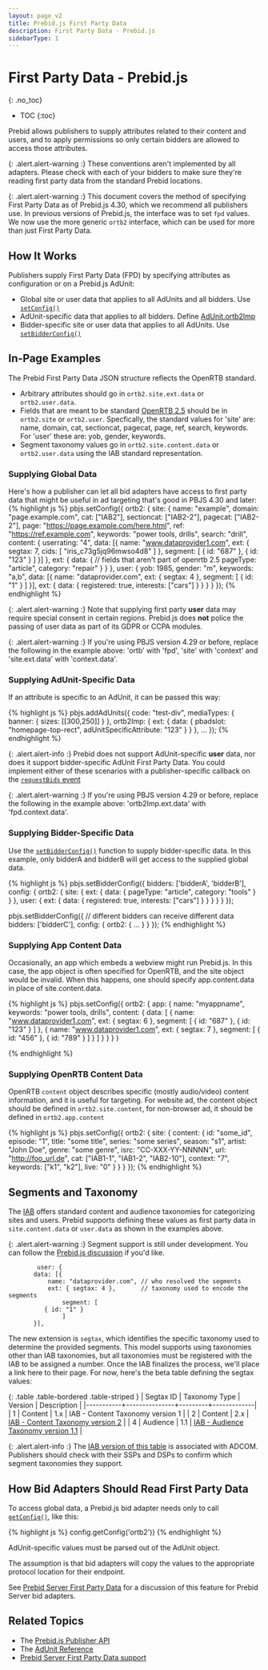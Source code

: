 ```yaml
---
layout: page_v2
title: Prebid.js First Party Data
description: First Party Data - Prebid.js
sidebarType: 1
---
```


# First Party Data - Prebid.js
{: .no_toc}

* TOC
{:toc}

Prebid allows publishers to supply attributes related to their content
and users, and to apply permissions so only certain bidders are allowed
to access those attributes.

{: .alert.alert-warning :}
These conventions aren't implemented by all adapters. Please
check with each of your bidders to make sure they're reading first
party data from the standard Prebid locations.

{: .alert.alert-warning :}
This document covers the method of specifying First Party Data as of Prebid.js 4.30, which
we recommend all publishers use. In previous versions of Prebid.js, the interface was
to set `fpd` values. We now use the more generic `ortb2` interface,
which can be used for more than just First Party Data.

## How It Works

Publishers supply First Party Data (FPD) by specifying attributes as
configuration or on a Prebid.js AdUnit:

- Global site or user data that applies to all AdUnits and all bidders. Use [`setConfig()`](/dev-docs/publisher-api-reference/setConfig.html#setConfig-fpd)
- AdUnit-specific data that applies to all bidders. Define [AdUnit.ortb2Imp](/dev-docs/adunit-reference.html#first-party-data)
- Bidder-specific site or user data that applies to all AdUnits. Use [`setBidderConfig()`](/dev-docs/publisher-api-reference/setBidderConfig.html)

## In-Page Examples

The Prebid First Party Data JSON structure reflects the OpenRTB standard.
- Arbitrary attributes should go in `ortb2.site.ext.data` or `ortb2.user.data`.
- Fields that are meant to be standard [OpenRTB 2.5](https://www.iab.com/wp-content/uploads/2016/03/OpenRTB-API-Specification-Version-2-5-FINAL.pdf) should be in `ortb2.site` or `ortb2.user`. Specfically, the standard values for 'site' are: name, domain, cat, sectioncat, pagecat, page, ref, search, keywords. For 'user' these are: yob, gender, keywords.
- Segment taxonomy values go in `ortb2.site.content.data` or `ortb2.user.data` using the IAB standard representation.

### Supplying Global Data

Here's how a publisher can let all bid adapters have access
to first party data that might be useful in ad targeting that's good in PBJS 4.30 and later:
{% highlight js %}
pbjs.setConfig({
   ortb2: {
       site: {
           name: "example",
           domain: "page.example.com",
           cat: ["IAB2"],
           sectioncat: ["IAB2-2"],
           pagecat: ["IAB2-2"],
           page: "https://page.example.com/here.html",
           ref: "https://ref.example.com",
           keywords: "power tools, drills",
           search: "drill",
           content: {
		userrating: "4",
		data: [{
          	    name: "www.dataprovider1.com",
          	    ext: {
		        segtax: 7,
			cids: [ "iris_c73g5jq96mwso4d8" ]
		    },
		    segment: [
            		{ id: "687" },
            		{ id: "123" }
		    ]
                }]
	   },
	   ext: {
               data: {   // fields that aren't part of openrtb 2.5
                   pageType: "article",
                   category: "repair"
               }
	   }
        },
        user: {
           yob: 1985,
           gender: "m",
           keywords: "a,b",
	   data: [{
	       name: "dataprovider.com",
	       ext: { segtax: 4 },
               segment: [
		  { id: "1" }
               ]
	   }],
	   ext: {
               data: {
                  registered: true,
                  interests: ["cars"]
	       }
           }
        }
    }
});
{% endhighlight %}

{: .alert.alert-warning :}
Note that supplying first party **user** data may require special
consent in certain regions. Prebid.js does **not** police the passing
of user data as part of its GDPR or CCPA modules.

{: .alert.alert-warning :}
If you're using PBJS version 4.29 or before, replace the following in the example above: 'ortb' with 'fpd', 'site' with 'context' and 'site.ext.data' with 'context.data'.

### Supplying AdUnit-Specific Data

If an attribute is specific to an AdUnit, it can be passed this way:

{% highlight js %}
pbjs.addAdUnits({
    code: "test-div",
    mediaTypes: {
        banner: {
            sizes: [[300,250]]
        }
    },
    ortb2Imp: {
        ext: {
	    data: {
                pbadslot: "homepage-top-rect",
                adUnitSpecificAttribute: "123"
            }
        }
    },
    ...
});
{% endhighlight %}

{: .alert.alert-info :}
Prebid does not support AdUnit-specific **user** data, nor does it support
bidder-specific AdUnit First Party Data. You could implement either of
these scenarios with a publisher-specific callback on the [`requestBids` event](/dev-docs/publisher-api-reference/onEvent.html)

{: .alert.alert-warning :}
If you're using PBJS version 4.29 or before, replace the following in the example above: 'ortb2Imp.ext.data' with 'fpd.context.data'.

### Supplying Bidder-Specific Data

Use the [`setBidderConfig()`](/dev-docs/publisher-api-reference/setBidderConfig.html) function to supply bidder-specific data. In this example, only bidderA and bidderB will get access to the supplied
global data.

{% highlight js %}
pbjs.setBidderConfig({
   bidders: ['bidderA', 'bidderB'],
   config: {
       ortb2: {
           site: {
               ext: {
                   data: {
                      pageType: "article",
                      category: "tools"
                   }
               }
            },
            user: {
               ext: {
                   data: {
                      registered: true,
                      interests: ["cars"]
                   }
               }
           }
       }
   }
});

pbjs.setBidderConfig({ // different bidders can receive different data
   bidders: ['bidderC'],
   config: {
     ortb2: { ... }
   }
});
{% endhighlight %}

### Supplying App Content Data

Occasionally, an app which embeds a webview might run Prebid.js. In this case, the app object is often specified for OpenRTB, and the site object would be invalid. When this happens, one should specify app.content.data in place of site.content.data.

{% highlight js %}
pbjs.setConfig({
  ortb2: {
    app: {
      name: "myappname",
      keywords: "power tools, drills",
      content: {
        data: [
          {
            name: "www.dataprovider1.com",
            ext: {
              segtax: 6
            },
            segment: [
              {
                id: "687"
              },
              {
                id: "123"
              }
            ]
          },
          {
            name: "www.dataprovider1.com",
            ext: {
              segtax: 7
            },
            segment: [
              {
                id: "456"
              },
              {
                id: "789"
              }
            ]
          }
        ]
     }
    }
  }
)

{% endhighlight %}

### Supplying OpenRTB Content Data
OpenRTB `content` object describes specific (mostly audio/video) content information, and it is useful for targeting.
For website ad, the content object should be defined in `ortb2.site.content`, for non-browser ad, it should be defined in `ortb2.app.content`

{% highlight js %}
pbjs.setConfig({
    ortb2: {
        site: {
            content: {
                id: "some_id",
                episode: "1",
                title: "some title",
                series: "some series",
                season: "s1",
                artist: "John Doe",
                genre: "some genre",
                isrc: "CC-XXX-YY-NNNNN",
                url: "http://foo_url.de",
                cat: ["IAB1-1", "IAB1-2", "IAB2-10"],
                context: "7",
                keywords: ["k1", "k2"],
                live: "0"
            }
        }
    }
});
{% endhighlight %}

## Segments and Taxonomy

The [IAB](https://iab.com) offers standard content and audience taxonomies for categorizing sites and users. Prebid supports defining these values as first party data in `site.content.data` or `user.data` as shown in the examples above.

{: .alert.alert-warning :}
Segment support is still under development. You can follow the [Prebid.js discussion](https://github.com/prebid/Prebid.js/issues/6057) if you'd like.

```
        user: {
	   data: [{
	       name: "dataprovider.com", // who resolved the segments
	       ext: { segtax: 4 },       // taxonomy used to encode the segments
               segment: [
		  { id: "1" }
               ]
	   }],
```

The new extension is `segtax`, which identifies the specific taxonomy used to
determine the provided segments. This model supports using taxonomies other
than IAB taxonomies, but all taxonomies must be registered with the IAB to be
assigned a number. Once the IAB finalizes the process, we'll place a link
here to their page. For now, here's the beta table defining the segtax values:

{: .table .table-bordered .table-striped }
| Segtax ID | Taxonomy Type | Version | Description |
|-----------+---------------+---------+-------------|
| 1 | Content | 1.x | IAB - Content Taxonomy version 1 |
| 2 | Content | 2.x | [IAB - Content Taxonomy version 2](https://iabtechlab.com/wp-content/uploads/2020/12/IABTechLab_Content_Taxonomy_2-2_Final.xlsx) |
| 4 | Audience | 1.1 | [IAB - Audience Taxonomy version 1.1](https://iabtechlab.com/wp-content/uploads/2020/07/IABTL-Audience-Taxonomy-1.1-Final.xlsx) |

{: .alert.alert-info :}
The [IAB version of this table](https://github.com/InteractiveAdvertisingBureau/AdCOM/blob/master/AdCOM%20v1.0%20FINAL.md#list--category-taxonomies-) is associated with ADCOM. Publishers should check with their SSPs and DSPs to confirm which
segment taxonomies they support.

## How Bid Adapters Should Read First Party Data

To access global data, a Prebid.js bid adapter needs only to call [`getConfig()`](/dev-docs/publisher-api-reference/getConfig.html), like this:

{% highlight js %}
config.getConfig('ortb2'))
{% endhighlight %}

AdUnit-specific values must be parsed out of the AdUnit object.

The assumption is that bid adapters will copy the values to the appropriate protocol location for their endpoint.

See [Prebid Server First Party Data](/prebid-server/features/pbs-fpd.html) for a discussion of this feature for Prebid Server bid adapters.

## Related Topics

- The [Prebid.js Publisher API](/dev-docs/publisher-api-reference.html)
- The [AdUnit Reference](/dev-docs/adunit-reference.html)
- [Prebid Server First Party Data support](/prebid-server/features/pbs-fpd.html)
